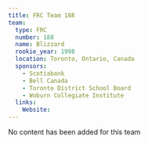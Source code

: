 ```yaml
---
title: FRC Team 188
team:
  type: FRC
  number: 188
  name: Blizzard
  rookie_year: 1998
  location: Toronto, Ontario, Canada
  sponsors:
    - Scotiabank
    - Bell Canada
    - Toronto District School Board
    - Woburn Collegiate Institute
  links:
    Website: 
---
```

No content has been added for this team